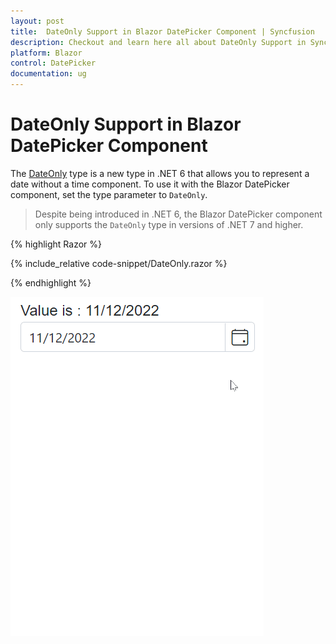 ```yaml
---
layout: post
title:  DateOnly Support in Blazor DatePicker Component | Syncfusion
description: Checkout and learn here all about DateOnly Support in Syncfusion Blazor DatePicker component and much more.
platform: Blazor
control: DatePicker
documentation: ug
---
```


# DateOnly Support in Blazor DatePicker Component

The [DateOnly](https://learn.microsoft.com/en-us/dotnet/api/system.dateonly?view=net-7.0) type is a new type in .NET 6 that allows you to represent a date without a time component. To use it with the Blazor DatePicker component, set the type parameter to `DateOnly`.

> Despite being introduced in .NET 6, the Blazor DatePicker component only supports the `DateOnly` type in versions of .NET 7 and higher.

{% highlight Razor %}

{% include_relative code-snippet/DateOnly.razor %}

{% endhighlight %}


![Blazor TimePicker with DateOnly](./images/DatePickerDateOnly.gif)